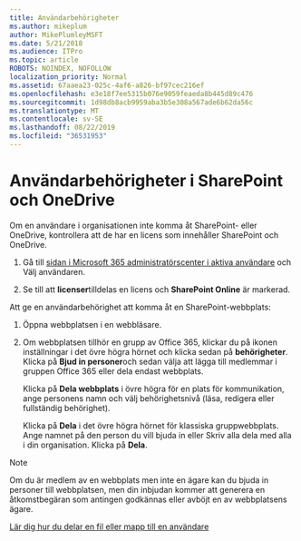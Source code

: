 ```yaml
---
title: Användarbehörigheter
ms.author: mikeplum
author: MikePlumleyMSFT
ms.date: 5/21/2018
ms.audience: ITPro
ms.topic: article
ROBOTS: NOINDEX, NOFOLLOW
localization_priority: Normal
ms.assetid: 67aaea23-025c-4af6-a826-bf97cec216ef
ms.openlocfilehash: e3e18f7ee5315b076e9059feaeda8b445d89c476
ms.sourcegitcommit: 1d98db8acb9959aba3b5e308a567ade6b62da56c
ms.translationtype: MT
ms.contentlocale: sv-SE
ms.lasthandoff: 08/22/2019
ms.locfileid: "36531953"
---
```

# <a name="user-permissions-in-sharepoint-and-onedrive"></a>Användarbehörigheter i SharePoint och OneDrive

Om en användare i organisationen inte komma åt SharePoint- eller OneDrive, kontrollera att de har en licens som innehåller SharePoint och OneDrive. 
  
1. Gå till [sidan i Microsoft 365 administratörscenter i aktiva användare](https://portal.office.com/adminportal/home#/users) och Välj användaren. 
    
2. Se till att **licenser**tilldelas en licens och **SharePoint Online** är markerad. 
    
 Att ge en användarbehörighet att komma åt en SharePoint-webbplats: 
  
1. Öppna webbplatsen i en webbläsare.
    
2. Om webbplatsen tillhör en grupp av Office 365, klickar du på ikonen inställningar i det övre högra hörnet och klicka sedan på **behörigheter**. Klicka på **Bjud in personer**och sedan välja att lägga till medlemmar i gruppen Office 365 eller dela endast webbplats. 
    
    Klicka på **Dela webbplats** i övre högra för en plats för kommunikation, ange personens namn och välj behörighetsnivå (läsa, redigera eller fullständig behörighet). 
    
    Klicka på **Dela** i det övre högra hörnet för klassiska gruppwebbplats. Ange namnet på den person du vill bjuda in eller Skriv alla dela med alla i din organisation. Klicka på **Dela**.
    
> [!NOTE]
> Om du är medlem av en webbplats men inte en ägare kan du bjuda in personer till webbplatsen, men din inbjudan kommer att generera en åtkomstbegäran som antingen godkännas eller avböjt en av webbplatsens ägare. 
  
[Lär dig hur du delar en fil eller mapp till en användare](https://go.microsoft.com/fwlink/?linkid=533408)
  

